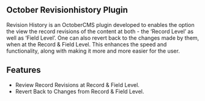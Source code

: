 **October Revisionhistory Plugin**
----------
Revision History is an OctoberCMS plugin developed to enables the option the view the record revisions of the content at both - the ‘Record Level’ as well as ‘Field Level’. One can also revert back to the changes made by them, when at the Record & Field Level. This enhances the speed and functionality, along with making it more and more easier for the user.

**Features**
----------
 - Review Record Revisions at Record & Field Level.
 - Revert Back to Changes from Record & Field Level.
